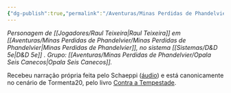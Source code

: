 ```yaml
---
{"dg-publish":true,"permalink":"/Aventuras/Minas Perdidas de Phandelvier/Xiao Li/","created":"2025-10-13T18:28:13.188-03:00"}
---
```


*Personagem de [[Jogadores/Raul Teixeira\|Raul Teixeira]] em [[Aventuras/Minas Perdidas de Phandelvier/Minas Perdidas de Phandelvier\|Minas Perdidas de Phandelvier]], no sistema [[Sistemas/D&D 5e\|D&D 5e]] .*
*Grupo: [[Aventuras/Minas Perdidas de Phandelvier/Opala Seis Canecos\|Opala Seis Canecos]].*

Recebeu narração própria feita pelo Schaeppi ([áudio](https://drive.google.com/file/d/1FjmLCcTHwXyPyMaUy-qTsLRTikviWwPv/view?usp=drivesdk)) e está canonicamente no cenário de Tormenta20, pelo livro [Contra a Tempestade](https://jamboeditora.com.br/produto/contra-a-tempestade/).